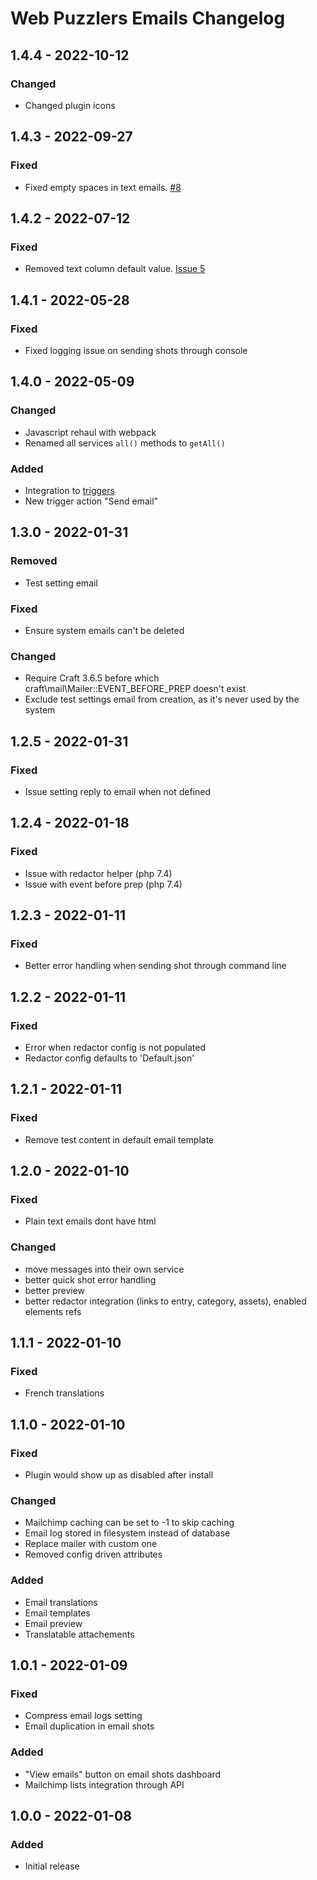 # Web Puzzlers Emails Changelog

## 1.4.4 - 2022-10-12

### Changed
- Changed plugin icons

## 1.4.3 - 2022-09-27

### Fixed
- Fixed empty spaces in text emails. [#8](https://github.com/ryssbowh/craft-emails/issues/8)

## 1.4.2 - 2022-07-12

### Fixed
- Removed text column default value. [Issue 5](https://github.com/ryssbowh/craft-emails/issues/5)

## 1.4.1 - 2022-05-28

### Fixed
- Fixed logging issue on sending shots through console

## 1.4.0 - 2022-05-09

### Changed
- Javascript rehaul with webpack
- Renamed all services `all()` methods to `getAll()`

### Added
- Integration to [triggers](https://plugins.craftcms.com/triggers)
- New trigger action "Send email"

## 1.3.0 - 2022-01-31

### Removed
- Test setting email

### Fixed
- Ensure system emails can't be deleted

### Changed
- Require Craft 3.6.5 before which craft\mail\Mailer::EVENT_BEFORE_PREP doesn't exist
- Exclude test settings email from creation, as it's never used by the system

## 1.2.5 - 2022-01-31

### Fixed
- Issue setting reply to email when not defined

## 1.2.4 - 2022-01-18

### Fixed
- Issue with redactor helper (php 7.4)
- Issue with event before prep (php 7.4)

## 1.2.3 - 2022-01-11

### Fixed
- Better error handling when sending shot through command line

## 1.2.2 - 2022-01-11

### Fixed
- Error when redactor config is not populated
- Redactor config defaults to 'Default.json'

## 1.2.1 - 2022-01-11

### Fixed
- Remove test content in default email template

## 1.2.0 - 2022-01-10

### Fixed
- Plain text emails dont have html

### Changed
- move messages into their own service
- better quick shot error handling
- better preview
- better redactor integration (links to entry, category, assets), enabled elements refs

## 1.1.1 - 2022-01-10

### Fixed
- French translations

## 1.1.0 - 2022-01-10

### Fixed
- Plugin would show up as disabled after install

### Changed
- Mailchimp caching can be set to -1 to skip caching
- Email log stored in filesystem instead of database
- Replace mailer with custom one
- Removed config driven attributes

### Added
- Email translations
- Email templates
- Email preview
- Translatable attachements

## 1.0.1 - 2022-01-09

### Fixed
- Compress email logs setting
- Email duplication in email shots

### Added
- "View emails" button on email shots dashboard
- Mailchimp lists integration through API

## 1.0.0 - 2022-01-08

### Added
- Initial release